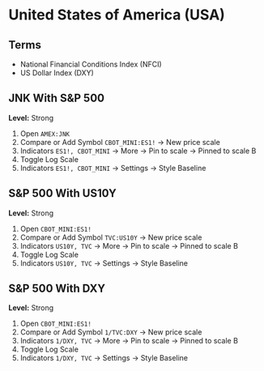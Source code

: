 # United States of America (USA)

<!--
CPI (Weekly) vs !GAAPSPX | Correlation

MORTGAGE30US (Weekly) + USCSHPI vs USCBBS

TB3MS + FEDFUNDS + USIRYY = Pinned to Scale B
-->

## Terms

- National Financial Conditions Index (NFCI)
- US Dollar Index (DXY)

<!--
S&P 500
+ FEDFUNDS
+ TVC:USOIL
+ GOLD
+ TLT
+ EEM
+ XLP
-->

## JNK With S&P 500

<!--
1h TF
-->

**Level:** Strong

1. Open `AMEX:JNK`
2. Compare or Add Symbol `CBOT_MINI:ES1!` -> New price scale
3. Indicators `ES1!, CBOT_MINI` -> More -> Pin to scale -> Pinned to scale B
4. Toggle Log Scale
5. Indicators `ES1!, CBOT_MINI` -> Settings -> Style Baseline

## S&P 500 With US10Y

<!--
1d TF
Manufacturing PMI
-->

**Level:** Strong

1. Open `CBOT_MINI:ES1!`
2. Compare or Add Symbol `TVC:US10Y` -> New price scale
3. Indicators `US10Y, TVC` -> More -> Pin to scale -> Pinned to scale B
4. Toggle Log Scale
5. Indicators `US10Y, TVC` -> Settings -> Style Baseline

<!--
Look for US10Y or ES1! Divergences
-->

## S&P 500 With DXY

<!--
1d TF
-->

**Level:** Strong

1. Open `CBOT_MINI:ES1!`
2. Compare or Add Symbol `1/TVC:DXY` -> New price scale
3. Indicators `1/DXY, TVC` -> More -> Pin to scale -> Pinned to scale B
4. Toggle Log Scale
5. Indicators `1/DXY, TVC` -> Settings -> Style Baseline

<!-- ## S&P 500 With NFCI

**Level:** Strong

1. Open `CBOT_MINI:ES1!`
2. Compare or Add Symbol `1/FRED:NFCI` -> New price scale
3. Indicators `1/NFCI, FRED` -> More -> Pin to scale -> Pinned to scale B
4. Toggle Log Scale
5. Indicators `1/NFCI, FRED` -> Settings -> Style Baseline -->

